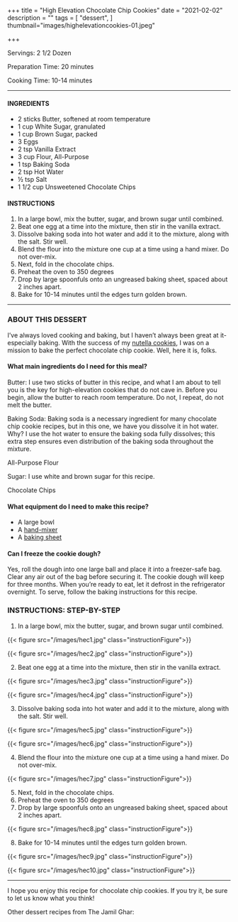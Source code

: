 +++
title = "High Elevation Chocolate Chip Cookies"
date = "2021-02-02"
description = ""
tags = [
    "dessert", 
]
thumbnail="images/highelevationcookies-01.jpeg"

+++

Servings: 2 1/2 Dozen <!--more-->

Preparation Time: 20 minutes

Cooking Time: 10-14 minutes

----

#### INGREDIENTS 

* 2 sticks Butter, softened at room temperature 
* 1 cup White Sugar, granulated 
* 1 cup Brown Sugar, packed 
* 3 Eggs 
* 2 tsp Vanilla Extract 
* 3 cup Flour, All-Purpose  
* 1 tsp Baking Soda 
* 2 tsp Hot Water 
* ½ tsp Salt 
* 1 1/2 cup Unsweetened Chocolate Chips 

#### INSTRUCTIONS 

1. In a large bowl, mix the butter, sugar, and brown sugar until combined. 
2. Beat one egg at a time into the mixture, then stir in the vanilla extract. 
3. Dissolve baking soda into hot water and add it to the mixture, along with the salt. Stir well. 
4. Blend the flour into the mixture one cup at a time using a hand mixer. Do not over-mix. 
5. Next, fold in the chocolate chips. 
6. Preheat the oven to 350 degrees
7. Drop by large spoonfuls onto an ungreased baking sheet, spaced about 2 inches apart. 
8. Bake for 10-14 minutes until the edges turn golden brown. 

----

### ABOUT THIS DESSERT

I’ve always loved cooking and baking, but I haven’t always been great at it- especially baking. With the success of my [nutella cookies](https://www.jamilghar.com/recipe/nutella_cookies/), I was on a mission to bake the perfect chocolate chip cookie. Well, here it is, folks. 

#### What main ingredients do I need for this meal?

Butter: I use two sticks of butter in this recipe, and what I am about to tell you is the key for high-elevation cookies that do not cave in. Before you begin, allow the butter to reach room temperature. Do not, I repeat, do not melt the butter. 

Baking Soda: Baking soda is a necessary ingredient for many chocolate chip cookie recipes, but in this one, we have you dissolve it in hot water.  Why? I use the hot water to ensure the baking soda fully dissolves; this extra step ensures even distribution of the baking soda throughout the mixture.

All-Purpose Flour 

Sugar: I use white and brown sugar for this recipe. 

Chocolate Chips

#### What equipment do I need to make this recipe?

* A large bowl
* A [hand-mixer](https://amzn.to/3rRtUs2)
* A [baking sheet](https://amzn.to/3vhinF4)

#### Can I freeze the cookie dough?
Yes, roll the dough into one large ball and place it into a freezer-safe bag. Clear any air out of the bag before securing it. The cookie dough will keep for three months. When you’re ready to eat, let it defrost in the refrigerator overnight. To serve, follow the baking instructions for this recipe.

### INSTRUCTIONS: STEP-BY-STEP 

1. In a large bowl, mix the butter, sugar, and brown sugar until combined. 

{{< figure src="/images/hec1.jpg" class="instructionFigure">}}

{{< figure src="/images/hec2.jpg" class="instructionFigure">}}

2. Beat one egg at a time into the mixture, then stir in the vanilla extract. 

{{< figure src="/images/hec3.jpg" class="instructionFigure">}}

{{< figure src="/images/hec4.jpg" class="instructionFigure">}}

3. Dissolve baking soda into hot water and add it to the mixture, along with the salt. Stir well. 

{{< figure src="/images/hec5.jpg" class="instructionFigure">}}

{{< figure src="/images/hec6.jpg" class="instructionFigure">}}

4. Blend the flour into the mixture one cup at a time using a hand mixer. Do not over-mix. 

{{< figure src="/images/hec7.jpg" class="instructionFigure">}}

5. Next, fold in the chocolate chips. 
6. Preheat the oven to 350 degrees
7. Drop by large spoonfuls onto an ungreased baking sheet, spaced about 2 inches apart. 

{{< figure src="/images/hec8.jpg" class="instructionFigure">}}

8. Bake for 10-14 minutes until the edges turn golden brown. 

{{< figure src="/images/hec9.jpg" class="instructionFigure">}}

{{< figure src="/images/hec10.jpg" class="instructionFigure">}}

----

I hope you enjoy this recipe for chocolate chip cookies. If you try it, be sure to let us know what you think!

Other dessert recipes from The Jamil Ghar:
